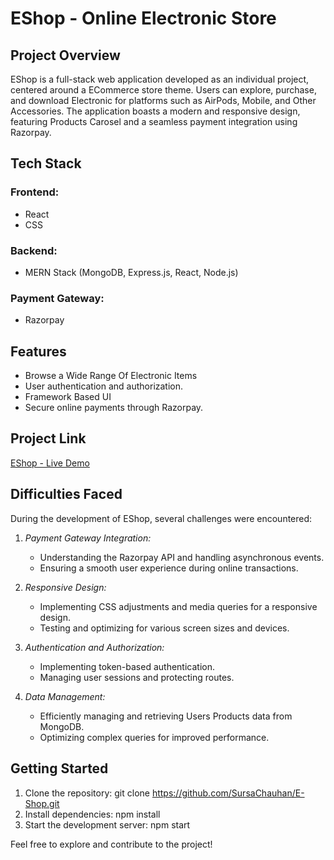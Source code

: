 # EShop - Online Electronic Store

## Project Overview

EShop is a full-stack web application developed as an individual project, centered around a ECommerce store theme. Users can explore, purchase, and download Electronic for platforms such as AirPods, Mobile, and Other Accessories. The application boasts a modern and responsive design, featuring Products Carosel and a seamless payment integration using Razorpay.

## Tech Stack

### Frontend:
- React
- CSS

### Backend:
- MERN Stack (MongoDB, Express.js, React, Node.js)

### Payment Gateway:
- Razorpay

## Features

- Browse a Wide Range Of Electronic Items
- User authentication and authorization.
- Framework Based UI
- Secure online payments through Razorpay.

## Project Link

[EShop - Live Demo](https://65c0ea65f9ebfe1ebd0d2558--dainty-pastelito-74390b.netlify.app/)

## Difficulties Faced

During the development of EShop, several challenges were encountered:

1. *Payment Gateway Integration:*
   - Understanding the Razorpay API and handling asynchronous events.
   - Ensuring a smooth user experience during online transactions.

2. *Responsive Design:*
   - Implementing CSS adjustments and media queries for a responsive design.
   - Testing and optimizing for various screen sizes and devices.

3. *Authentication and Authorization:*
   - Implementing token-based authentication.
   - Managing user sessions and protecting routes.

4. *Data Management:*
   - Efficiently managing and retrieving Users Products data from MongoDB.
   - Optimizing complex queries for improved performance.

## Getting Started

1. Clone the repository: git clone https://github.com/SursaChauhan/E-Shop.git
2. Install dependencies: npm install
3. Start the development server: npm start

Feel free to explore and contribute to the project!
